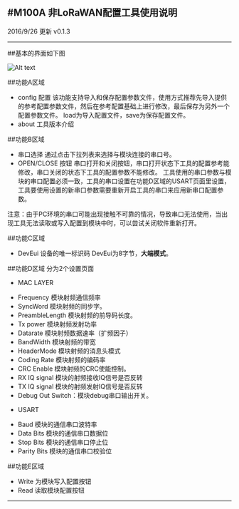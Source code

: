 #M100A 非LoRaWAN配置工具使用说明
---
2016/9/26 更新 v0.1.3

---

##基本的界面如下图

![Alt text](./内网通截图20160926164537.png)



##功能A区域
- config 配置
该功能支持导入和保存配置参数文件，使用方式推荐先导入提供的参考配置参数文件，然后在参考配置基础上进行修改，最后保存为另外一个配置参数文件。
load为导入配置文件，save为保存配置文件。
- about
工具版本介绍

##功能B区域
- 串口选择
通过点击下拉列表来选择与模块连接的串口号。
- OPEN/CLOSE 按钮
串口打开和关闭按钮，串口打开状态下工具的配置参考能修改，串口关闭的状态下工具的配置参数不能修改。
工具使用的串口参数与模块的串口配置必须一致，工具的串口设置在功能D区域的USART页面里设置，工具要使用设置的新串口参数需要重新开启工具的串口来应用新串口配置参数。

注意：由于PC环境的串口可能出现接触不可靠的情况，导致串口无法使用，当出现工具无法读取或写入配置到模块中时，可以尝试关闭软件重新打开。

##功能C区域
- DevEui 设备的唯一标识码
DevEui为8字节，**大端模式**。

##功能D区域
分为2个设置页面
+ MAC LAYER
 -  Frequency 模块射频通信频率
 - SyncWord 模块射频的同步字。
 - PreambleLength 模块射频的前导码长度。
 - Tx power 模块射频发射功率
 - Datarate 模块射频数据速率（扩频因子）
 - BandWidth 模块射频的带宽
 - HeaderMode 模块射频的消息头模式
 - Coding Rate 模块射频的编码率
 - CRC Enable 模块射频的CRC使能控制。
 - RX IQ signal 模块的射频接收IQ信号是否反转
 - TX IQ signal 模块的射频发射IQ信号是否反转
 -  Debug Out Switch：模块debug串口输出开关。
+ USART
 - Baud 模块的通信串口波特率
 - Data Bits 模块的通信串口数据位
 - Stop Bits 模块的通信串口停止位
 - Parity Bits 模块的通信串口校验位
 
##功能E区域
- Write 为模块写入配置按钮
- Read 读取模块配置按钮 

---